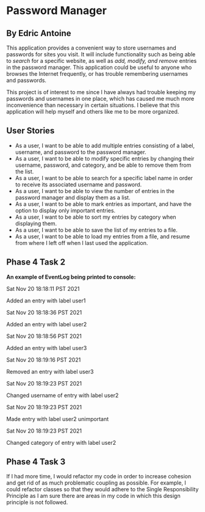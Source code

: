 # Password Manager

## By Edric Antoine


This application provides a convenient way to store usernames and passwords for sites you visit. It will include 
functionality such as being able to *search* for a specific website, as well as *add, modify, and remove* entries in the
password manager. This application could be useful to anyone who browses the Internet frequently, or has trouble 
remembering usernames and passwords.

This project is of interest to me since I have always had trouble keeping my passwords and usernames in one place, which
has caused me much more inconvenience than necessary in certain situations. I believe that this application will help
myself and others like me to be more organized.

## User Stories

- As a user, I want to be able to add multiple entries consisting of a label, username,
and password to the password manager.
- As a user, I want to be able to modify specific entries by changing their username, password, and category,
and be able to remove them from the list.
- As a user, I want to be able to search for a specific label name in order to receive its associated username 
and password.
- As a user, I want to be able to view the number of entries in the password manager and display them as a list.
- As a user, I want to be able to mark entries as important, and have the option to display only important entries.
- As a user, I want to be able to sort my entries by category when displaying them.
- As a user, I want to be able to save the list of my entries to a file.
- As a user, I want to be able to load my entries from a file, and resume from where I left off when I last
used the application.

## Phase 4 Task 2

**An example of EventLog being printed to console:**

Sat Nov 20 18:18:11 PST 2021

Added an entry with label user1

Sat Nov 20 18:18:36 PST 2021

Added an entry with label user2

Sat Nov 20 18:18:56 PST 2021

Added an entry with label user3


Sat Nov 20 18:19:16 PST 2021

Removed an entry with label user3

Sat Nov 20 18:19:23 PST 2021

Changed username of entry with label user2

Sat Nov 20 18:19:23 PST 2021

Made entry with label user2 unimportant

Sat Nov 20 18:19:23 PST 2021

Changed category of entry with label user2

## Phase 4 Task 3

If I had more time, I would refactor my code in order to increase cohesion and 
get rid of as much problematic coupling as possible. For example, I could refactor classes 
so that they would adhere to the Single Responsibility Principle as I am sure there are areas in my
code in which this design principle is not followed.
